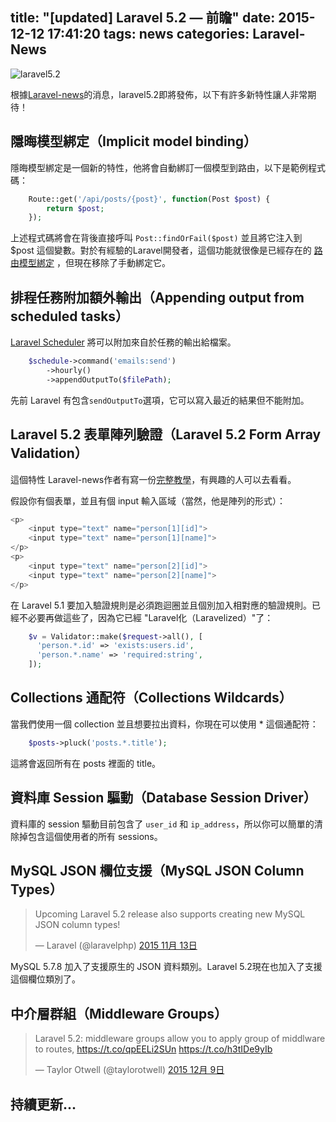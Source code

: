 title: "[updated] Laravel 5.2 — 前瞻"
date: 2015-12-12 17:41:20
tags: news
categories: Laravel-News
---

![laravel5.2](http://i.imgur.com/RxpYi6j.png)

根據[Laravel-news](https://laravel-news.com/2015/11/laravel-5-2-a-look-at-whats-coming/)的消息，laravel5.2即將發佈，以下有許多新特性讓人非常期待！

<!-- more -->

## 隱晦模型綁定（Implicit model binding）

隱晦模型綁定是一個新的特性，他將會自動綁訂一個模型到路由，以下是範例程式碼：

``` php
    Route::get('/api/posts/{post}', function(Post $post) {
        return $post;
    });
```

上述程式碼將會在背後直接呼叫 `Post::findOrFail($post)` 並且將它注入到 $post 這個變數。對於有經驗的Laravel開發者，這個功能就很像是已經存在的 [路由模型綁定](http://laravel.com/docs/5.1/routing#route-model-binding) ，但現在移除了手動綁定它。

## 排程任務附加額外輸出（Appending output from scheduled tasks）

[Laravel Scheduler](https://laravel-news.com/2014/11/laravel-5-scheduler/) 將可以附加來自於任務的輸出給檔案。

``` php
    $schedule->command('emails:send')
        ->hourly()
        ->appendOutputTo($filePath);
```

先前 Laravel 有包含`sendOutputTo`選項，它可以寫入最近的結果但不能附加。

## Laravel 5.2 表單陣列驗證（Laravel 5.2 Form Array Validation）

這個特性 Laravel-news作者有寫一份[完整教學](http://ericlbarnes.com/laravel-array-validation/)，有興趣的人可以去看看。

假設你有個表單，並且有個 input 輸入區域（當然，他是陣列的形式）：

``` php
<p>
    <input type="text" name="person[1][id]">
    <input type="text" name="person[1][name]">
</p>
<p>
    <input type="text" name="person[2][id]">
    <input type="text" name="person[2][name]">
</p>
```

在 Laravel 5.1 要加入驗證規則是必須跑迴圈並且個別加入相對應的驗證規則。已經不必要再做這些了，因為它已經 "Laravel化（Laravelized）"了：

``` php
    $v = Validator::make($request->all(), [
      'person.*.id' => 'exists:users.id',
      'person.*.name' => 'required:string',
    ]);
```

## Collections 通配符（Collections Wildcards）

當我們使用一個 collection 並且想要拉出資料，你現在可以使用 * 這個通配符：

``` php
    $posts->pluck('posts.*.title');
```

這將會返回所有在 posts 裡面的 title。

## 資料庫 Session 驅動（Database Session Driver）

資料庫的 session 驅動目前包含了 `user_id` 和
`ip_address`，所以你可以簡單的清除掉包含這個使用者的所有 sessions。

## MySQL JSON 欄位支援（MySQL JSON Column Types）
<blockquote class="twitter-tweet" lang="zh-tw"><p lang="en" dir="ltr">Upcoming Laravel 5.2 release also supports creating new MySQL JSON column types!</p>&mdash; Laravel (@laravelphp) <a href="https://twitter.com/laravelphp/status/665182225206542336">2015 11月 13日</a></blockquote>
<script async src="//platform.twitter.com/widgets.js" charset="utf-8"></script>

MySQL 5.7.8 加入了支援原生的 JSON 資料類別。Laravel 5.2現在也加入了支援這個欄位類別了。




## 中介層群組（Middleware Groups）
<blockquote class="twitter-tweet" lang="zh-tw"><p lang="en" dir="ltr">Laravel 5.2: middleware groups allow you to apply group of middlware to routes, <a href="https://t.co/qpEELi2SUn">https://t.co/qpEELi2SUn</a> <a href="https://t.co/h3tIDe9yIb">https://t.co/h3tIDe9yIb</a></p>&mdash; Taylor Otwell (@taylorotwell) <a href="https://twitter.com/taylorotwell/status/674638399177822212">2015 12月 9日</a></blockquote>
<script async src="//platform.twitter.com/widgets.js" charset="utf-8"></script>

## 持續更新...
